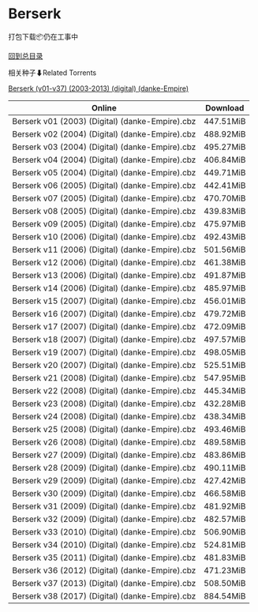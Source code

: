 # Berserk

打包下载📦仍在工事中

[回到总目录](/Catalogs.md)







相关种子⬇Related Torrents

[Berserk (v01-v37) (2003-2013) (digital) (danke-Empire)](https://github.com/alicewish/markdown/blob/master/torrent/Berserk--v01-v37---2003-2013---digital---danke-Empire.md)

Online | Download
--- | ---
Berserk v01 (2003) (Digital) (danke-Empire).cbz | 447.51MiB
Berserk v02 (2004) (Digital) (danke-Empire).cbz | 488.92MiB
Berserk v03 (2004) (Digital) (danke-Empire).cbz | 495.27MiB
Berserk v04 (2004) (Digital) (danke-Empire).cbz | 406.84MiB
Berserk v05 (2004) (Digital) (danke-Empire).cbz | 449.71MiB
Berserk v06 (2005) (Digital) (danke-Empire).cbz | 442.41MiB
Berserk v07 (2005) (Digital) (danke-Empire).cbz | 470.70MiB
Berserk v08 (2005) (Digital) (danke-Empire).cbz | 439.83MiB
Berserk v09 (2005) (Digital) (danke-Empire).cbz | 475.97MiB
Berserk v10 (2006) (Digital) (danke-Empire).cbz | 492.43MiB
Berserk v11 (2006) (Digital) (danke-Empire).cbz | 501.56MiB
Berserk v12 (2006) (Digital) (danke-Empire).cbz | 461.38MiB
Berserk v13 (2006) (Digital) (danke-Empire).cbz | 491.87MiB
Berserk v14 (2006) (Digital) (danke-Empire).cbz | 485.97MiB
Berserk v15 (2007) (Digital) (danke-Empire).cbz | 456.01MiB
Berserk v16 (2007) (Digital) (danke-Empire).cbz | 479.72MiB
Berserk v17 (2007) (Digital) (danke-Empire).cbz | 472.09MiB
Berserk v18 (2007) (Digital) (danke-Empire).cbz | 497.57MiB
Berserk v19 (2007) (Digital) (danke-Empire).cbz | 498.05MiB
Berserk v20 (2007) (Digital) (danke-Empire).cbz | 525.51MiB
Berserk v21 (2008) (Digital) (danke-Empire).cbz | 547.95MiB
Berserk v22 (2008) (Digital) (danke-Empire).cbz | 445.34MiB
Berserk v23 (2008) (Digital) (danke-Empire).cbz | 432.28MiB
Berserk v24 (2008) (Digital) (danke-Empire).cbz | 438.34MiB
Berserk v25 (2008) (Digital) (danke-Empire).cbz | 493.46MiB
Berserk v26 (2008) (Digital) (danke-Empire).cbz | 489.58MiB
Berserk v27 (2009) (Digital) (danke-Empire).cbz | 483.86MiB
Berserk v28 (2009) (Digital) (danke-Empire).cbz | 490.11MiB
Berserk v29 (2009) (Digital) (danke-Empire).cbz | 427.42MiB
Berserk v30 (2009) (Digital) (danke-Empire).cbz | 466.58MiB
Berserk v31 (2009) (Digital) (danke-Empire).cbz | 481.92MiB
Berserk v32 (2009) (Digital) (danke-Empire).cbz | 482.57MiB
Berserk v33 (2010) (Digital) (danke-Empire).cbz | 506.90MiB
Berserk v34 (2010) (Digital) (danke-Empire).cbz | 524.81MiB
Berserk v35 (2011) (Digital) (danke-Empire).cbz | 481.83MiB
Berserk v36 (2012) (Digital) (danke-Empire).cbz | 471.23MiB
Berserk v37 (2013) (Digital) (danke-Empire).cbz | 508.50MiB
Berserk v38 (2017) (Digital) (danke-Empire).cbz | 884.54MiB